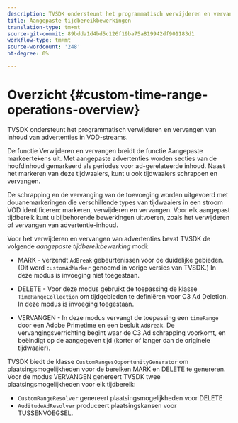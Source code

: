 ```yaml
---
description: TVSDK ondersteunt het programmatisch verwijderen en vervangen van inhoud van advertenties in VOD-streams.
title: Aangepaste tijdbereikbewerkingen
translation-type: tm+mt
source-git-commit: 89bdda1d4bd5c126f19ba75a819942df901183d1
workflow-type: tm+mt
source-wordcount: '248'
ht-degree: 0%

---
```



# Overzicht {#custom-time-range-operations-overview}

TVSDK ondersteunt het programmatisch verwijderen en vervangen van inhoud van advertenties in VOD-streams.

De functie Verwijderen en vervangen breidt de functie Aangepaste markeertekens uit. Met aangepaste advertenties worden secties van de hoofdinhoud gemarkeerd als periodes voor ad-gerelateerde inhoud. Naast het markeren van deze tijdwaaiers, kunt u ook tijdwaaiers schrappen en vervangen.

<!--<a id="section_D3FE668CAF764DCC912373D5410C932C"></a>-->

De schrapping en de vervanging van de toevoeging worden uitgevoerd met douanemarkeringen die verschillende types van tijdwaaiers in een stroom VOD identificeren: markeren, verwijderen en vervangen. Voor elk aangepast tijdbereik kunt u bijbehorende bewerkingen uitvoeren, zoals het verwijderen of vervangen van advertentie-inhoud.

Voor het verwijderen en vervangen van advertenties bevat TVSDK de volgende *aangepaste tijdbereikbewerking* modi:

* MARK - verzendt `AdBreak` gebeurtenissen voor de duidelijke gebieden. (Dit werd `customAdMarker` genoemd in vorige versies van TVSDK.) In deze modus is invoeging niet toegestaan.

* DELETE - Voor deze modus gebruikt de toepassing de klasse `TimeRangeCollection` om tijdgebieden te definiëren voor C3 Ad Deletion. In deze modus is invoeging toegestaan.
* VERVANGEN - In deze modus vervangt de toepassing een `timeRange` door een Adobe Primetime en een besluit `AdBreak`. De vervangingsverrichting begint waar de C3 Ad schrapping voorkomt, en beëindigt op de aangegeven tijd (korter of langer dan de originele tijdwaaier).

TVSDK biedt de klasse `CustomRangesOpportunityGenerator` om plaatsingsmogelijkheden voor de bereiken MARK en DELETE te genereren. Voor de modus VERVANGEN genereert TVSDK twee plaatsingsmogelijkheden voor elk tijdbereik:

* `CustomRangeResolver` genereert plaatsingsmogelijkheden voor DELETE
* `AuditudeAdResolver` produceert plaatsingskansen voor TUSSENVOEGSEL.